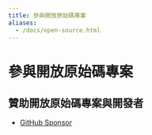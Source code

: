 ```yaml
---
title: 參與開放原始碼專案
aliases:
  - /docs/open-source.html
---
```


# 參與開放原始碼專案

## 贊助開放原始碼專案與開發者

*   [GitHub Sponsor](https://github.com/sponsors)